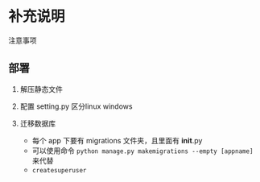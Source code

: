 # 补充说明

注意事项

## 部署

1. 解压静态文件

2. 配置 setting.py 区分linux windows

3. 迁移数据库
    - 每个 app 下要有 migrations 文件夹，且里面有 __init__.py
    - 可以使用命令 `python manage.py makemigrations --empty [appname]` 来代替
    - `createsuperuser`
